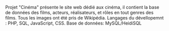 Projet "Cinéma" présente le site web dédié aux cinéma, il contient la base de données des films, acteurs, réalisateurs, et rôles en tout genres des films. 
Tous les images ont été pris de Wikipédia. 
Langages du dévellopemnt : PHP, SQL, JavaScript, CSS.
Base de données: MySQL/HeidiSQL
